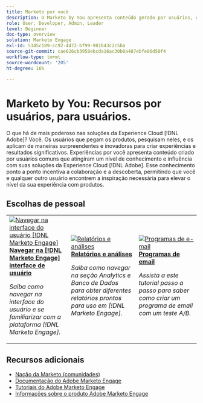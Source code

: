 ```yaml
---
title: Marketo por você
description: O Marketo by You apresenta conteúdo gerado por usuários, criado por pessoas comuns que atingiram um nível de expertise e influência com o seu conhecimento do Adobe Marketo.
role: User, Developer, Admin, Leader
level: Beginner
doc-type: overview
solution: Marketo Engage
exl-id: 5145c189-cc92-4472-bf99-981b43c2c5ba
source-git-commit: cae626cb3958ebcda16ac30b0a487ebfe06d50f4
workflow-type: tm+mt
source-wordcount: '205'
ht-degree: 16%

---
```


# Marketo by You: Recursos por usuários, para usuários.

O que há de mais poderoso nas soluções da Experience Cloud [!DNL Adobe]? Você. Os usuários que pegam os produtos, pesquisam neles, e os aplicam de maneiras surpreendentes e inovadoras para criar experiências e resultados significativos. Experiências por você apresenta conteúdo criado por usuários comuns que atingiram um nível de conhecimento e influência com suas soluções da Experience Cloud [!DNL Adobe]. Esse conhecimento ponto a ponto incentiva a colaboração e a descoberta, permitindo que você e qualquer outro usuário encontrem a inspiração necessária para elevar o nível da sua experiência com produtos.

<div id="recs-overview-body-1"></div>
<div id="recs-overview-body-2"></div>
<div id="recs-overview-body-3"></div>
<div id="recs-overview-body-4"></div>
<div id="recs-overview-body-5"></div>
<div id="recs-overview-body-6"></div>

<div id="staff-picks-section">

## Escolhas de pessoal

<table>
<tr>
  <td>
    <a href="/help/marketo/fundamentals/ui-navigation.md">
      <img alt="Navegar na interface do usuário [!DNL Marketo Engage]" src="https://video.tv.adobe.com/v/3450431?captions=por_br&format=jpeg" />
    </a>
    <div>
      <a href="/help/marketo/fundamentals/ui-navigation.md">
    <strong>Navegar na [!DNL Marketo Engage] interface de usuário</strong>
    </a>
    </div>
    <p>
    <em>Saiba como navegar na interface do usuário e se familiarizar com a plataforma [!DNL Marketo Engage].</em>
    <p>
  </td>
  <td>
    <a href="/help/marketo/reporting/reporting-and-analytics.md">
      <img alt="Relatórios e análises" src="https://video.tv.adobe.com/v/3446425?captions=por_br&format=jpeg" />
    </a>
    <div>
      <a href="/help/marketo/reporting/reporting-and-analytics.md">
    <strong>Relatórios e análises</strong>
    </a>
    </div>
    <p>
    <em>Saiba como navegar na seção Analytics e Banco de Dados para obter diferentes relatórios prontos para uso em [!DNL Marketo Engage].</em>
    <p>
  </td>
  <td>
    <a href="/help/marketo/programs/email-programs.md">
      <img alt="Programas de e-mail" src="https://video.tv.adobe.com/v/3453372?captions=por_br&format=jpeg" />
    </a>
    <div>
      <a href="/help/marketo/programs/email-programs.md">
    <strong>Programas de email</strong>
    </a>
    </div>
    <p>
    <em>Assista a este tutorial passo a passo para saber como criar um programa de email com um teste A/B.</em>
    <p>
  </td>
</tr>
</table>

</div>

## Recursos adicionais

* [Nação da Marketo (comunidades)](https://nation.marketo.com/)
* [Documentação do Adobe Marketo Engage](https://experienceleague.adobe.com/docs/marketo-engage.html?lang=pt-BR)
* [Tutoriais do Adobe Marketo Engage](https://experienceleague.adobe.com/docs/marketo-learn/tutorials/overview.html?lang=pt-BR)
* [Informações sobre o produto Adobe Marketo Engage](https://business.adobe.com/br/products/marketo/adobe-marketo.html)
